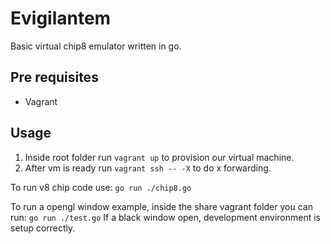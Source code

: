 # Evigilantem

Basic virtual chip8 emulator written in go.

## Pre requisites

- Vagrant

## Usage

1. Inside root folder run `vagrant up` to provision our virtual machine. 
2. After vm is ready run `vagrant ssh -- -X` to do x forwarding.

To run v8 chip code use:
`go run ./chip8.go`

To run a opengl window example, inside the share vagrant folder you can run:
`go run ./test.go`
If a black window open, development environment is setup correctly.
